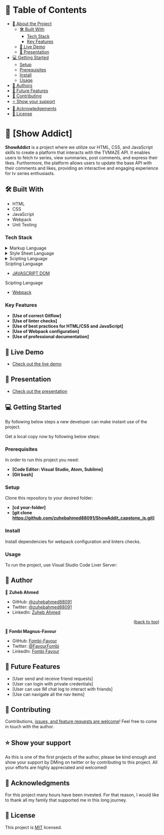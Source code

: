 # 📗 Table of Contents

- [📖 About the Project](#about-project)
  - [🛠 Built With](#built-with)
    - [Tech Stack](#tech-stack)
    - [Key Features](#key-features)
  - [🚀 Live Demo](#live-demo)
  - [🚀 Presentation](#presentation)
- [💻 Getting Started](#getting-started)
  - [Setup](#setup)
  - [Prerequisites](#prerequisites)
  - [Install](#install)
  - [Usage](#usage)
- [👥 Authors](#authors)
- [🔭 Future Features](#future-features)
- [🤝 Contributing](#contributing)
- [⭐️ Show your support](#support)
- [🙏 Acknowledgements](#acknowledgements)
- [📝 License](#license)

# 📖 [Show Addict] <a name="about-project"></a>

**ShowAddict** is a project where we utilize our HTML, CSS, and JavaScript skills to create a platform that interacts with the TVMAZE API. It enables users to fetch tv series, view summaries, post comments, and express their likes. Furthermore, the platform allows users to update the base API with their comments and likes, providing an interactive and engaging experience for tv series enthusiasts.

## 🛠 Built With <a name="built-with"></a>

- HTML
- CSS
- JavaScript
- Webpack
- Unit Testing

### Tech Stack <a name="tech-stack"></a>

<details>
  <summary>Markup Language</summary>
  <ul>
    <li><a href="https://html.spec.whatwg.org/">HTML</a></li>
  </ul>
</details>

<details>
  <summary>Style Sheet Language</summary>
  <ul>
    <li><a href="https://www.w3.org/TR/CSS/#css">CCS</a></li>
  </ul>
</details>

<details>
<summary>Scipting Language</summary>
  <ul>
    <li><a href="https://www.javascript.com/">JAVASCRIPT</a></li>
  </ul>
</details>
<summary>Scipting Language</summary>
  <ul>
    <li><a href="https://www.w3schools.com/js/js_htmldom.asp">JAVASCRIPT DOM</a></li>
  </ul>
</details>
<summary>Scipting Language</summary>
  <ul>
    <li><a href="https://webpack.js.org/guides/getting-started/#basic-setup">Webpack</a></li>
  </ul>
</details>

### Key Features <a name="key-features"></a>

- **[Use of correct Gitflow]**
- **[Use of linter checks]**
- **[Use of best practices for HTML/CSS and JavaScript]**
- **[Use of Webpack configuration]**
- **[Use of professional documentation]**

## 🚀 Live Demo <a name="live-demo"></a>

- <a href="https://showaddict-fombi-zuheb.netlify.app">Check out the live demo</a>

## 🚀 Presentation <a name="presentation"></a>

- <a href="">Check out the presentation</a>

## 💻 Getting Started <a name="getting-started"></a>

By following below steps a new developer can make instant use of the project.

Get a local copy now by following below steps:

### Prerequisites

In order to run this project you need:

- **[Code Editor: Visual Studio, Atom, Sublime]**
- **[Git bash]**

### Setup

Clone this repository to your desired folder:

- **[cd your-folder]**
- **[git clone https://github.com/zuhebahmed88091/ShowAddit_capstone_js.git]**

### Install

Install dependencies for webpack configuration and linters checks.

### Usage

To run the project, use Visual Studio Code Liver Server:

## 👤 Author <a name="author"></a>

👤 **Zuheb Ahmed**

- GitHub: [@zuhebahmed88091](https://github.com/zuhebahmed88091)
- Twitter: [@zuhebahmed88091](https://twitter.com/ZuhebAhmed88091)
- LinkedIn: [Zuheb Ahmed](https://www.linkedin.com/in/zuheb-ahmed/)

<p align="right">(<a href="#readme-top">back to top</a>)</p>

👤 **Fombi Magnus-Favour**

- GitHub: [Fombi-Favour](https://github.com/Fombi-Favour)
- Twitter: [@FavourFombi](https://twitter.com/FavourFombi)
- LinkedIn: [Fombi Favour](https://www.linkedin.com/in/fombi-favour/)




## 🔭 Future Features <a name="future-features"></a>

- [User send and receive friend requests]
- [User can login with private credentials]
- [User can use IM chat log to interact with friends]
- [Use can navigate all the nav items]

## 🤝 Contributing <a name="contributing"></a>

Contributions, <a href="https://github.com/zuhebahmed88091/ShowAddit_capstone_js/issues">issues, and feature requests are welcome</a>! Feel free to come in touch with the author.

## ⭐️ Show your support <a name="support"></a>

As this is one of the first projects of the author, please be kind enough and show your support by DMing on twitter or by contributing to this project. All your efforts are highly appreciated and welcomed!

## 🙏 Acknowledgments <a name="acknowledgements"></a>

For this project many hours have been invested. For that reason, I would like to thank all my family that supported me in this long journey.

## 📝 License <a name="license"></a>

This project is [MIT](./MIT.md) licensed.